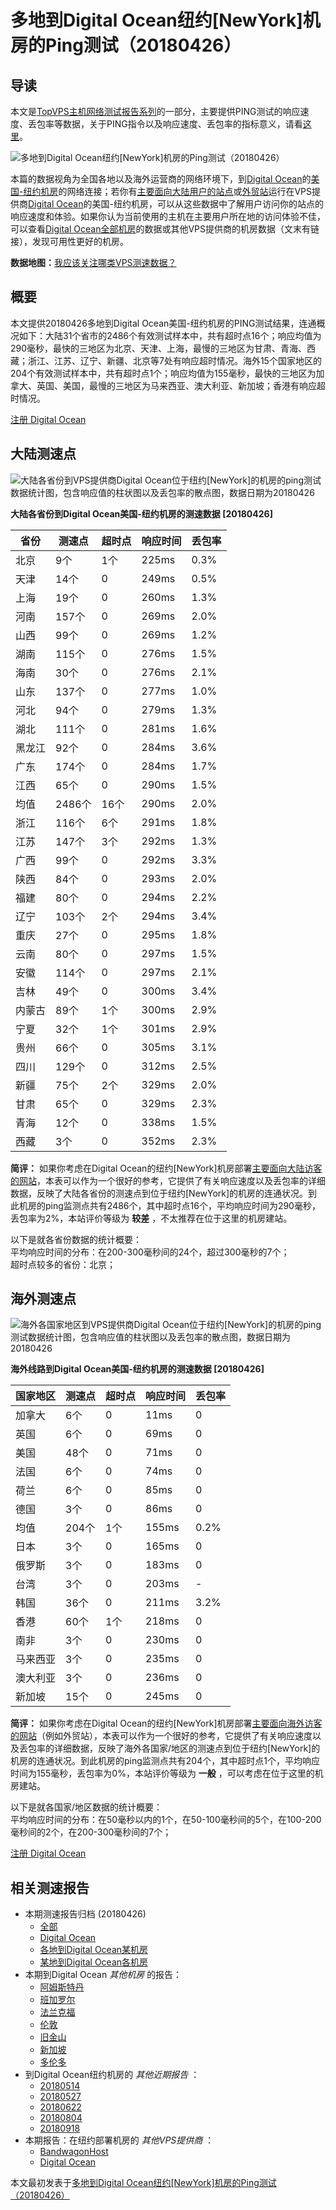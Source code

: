 #  多地到Digital Ocean纽约[NewYork]机房的Ping测试（20180426） 

## 导读

本文是[TopVPS主机网络测试报告系列](https://vps123.top/pingtest)的一部分，主要提供PING测试的响应速度、丢包率等数据，关于PING指令以及响应速度、丢包率的指标意义，请看[这里](https://vps123.top/what-is-ping.html)。

![多地到Digital Ocean纽约\[NewYork\]机房的Ping测试（20180426）](/images/thumbnails/to_do_NewYork.png)

本篇的数据视角为全国各地以及海外运营商的网络环境下，到[Digital Ocean](https://vps123.top/go/do)的[美国-纽约机房](https://vps123.top/digitalocean-facilities.html#newyork)的网络连接；若你有[主要面向大陆用户的站点](https://vps123.top/website-for-mainland-users.html)或[外贸站](https://vps123.top/website-for-internation-trade.html)运行在VPS提供商[Digital Ocean](https://vps123.top/go/do)的美国-纽约机房，可以从这些数据中了解用户访问你的站点的响应速度和体验。如果你认为当前使用的主机在主要用户所在地的访问体验不佳，可以查看[Digital Ocean全部机房](/digitalocean/isp/china/20180426-digitalocean-isp-china.md)的数据或其他VPS提供商的机房数据（文末有链接），发现可用性更好的机房。

**数据地图：**[我应该关注哪类VPS测速数据？](https://vps123.top/find-pingtest-data-you-need.html)

## 概要

本文提供20180426多地到Digital Ocean美国-纽约机房的PING测试结果，连通概况如下：大陆31个省市的2486个有效测试样本中，共有超时点16个；响应均值为290毫秒，最快的三地区为北京、天津、上海，最慢的三地区为甘肃、青海、西藏；浙江、江苏、辽宁、新疆、北京等7处有响应超时情况。海外15个国家地区的204个有效测试样本中，共有超时点1个；响应均值为155毫秒，最快的三地区为加拿大、英国、美国，最慢的三地区为马来西亚、澳大利亚、新加坡；香港有响应超时情况。

[注册 Digital Ocean](https://vps123.top/go/do/_btn1)

## 大陆测速点

![大陆各省份到VPS提供商Digital Ocean位于纽约\[NewYork\]的机房的ping测试数据统计图，包含响应值的柱状图以及丢包率的散点图，数据日期为20180426](/images/pingtests/do_20180426/plot_idc_do_usa-newyork_20180426_mainland.png)

**大陆各省份到Digital Ocean美国-纽约机房的测速数据 [20180426]**

省份 | 测速点 | 超时点 | 响应时间 | 丢包率  
---|---|---|---|---  
北京 | 9个 | 1个 | 225ms | 0.3%  
天津 | 14个 | 0 | 249ms | 0.5%  
上海 | 19个 | 0 | 260ms | 1.3%  
河南 | 157个 | 0 | 269ms | 2.0%  
山西 | 99个 | 0 | 269ms | 1.2%  
湖南 | 115个 | 0 | 276ms | 1.5%  
海南 | 30个 | 0 | 276ms | 2.1%  
山东 | 137个 | 0 | 277ms | 1.0%  
河北 | 94个 | 0 | 279ms | 1.3%  
湖北 | 111个 | 0 | 281ms | 1.6%  
黑龙江 | 92个 | 0 | 284ms | 3.6%  
广东 | 174个 | 0 | 284ms | 1.7%  
江西 | 65个 | 0 | 290ms | 1.5%  
均值 | 2486个 | 16个 | 290ms | 2.0%  
浙江 | 116个 | 6个 | 291ms | 1.8%  
江苏 | 147个 | 3个 | 292ms | 1.3%  
广西 | 99个 | 0 | 292ms | 3.3%  
陕西 | 84个 | 0 | 293ms | 2.0%  
福建 | 80个 | 0 | 294ms | 2.2%  
辽宁 | 103个 | 2个 | 294ms | 3.4%  
重庆 | 27个 | 0 | 295ms | 1.8%  
云南 | 80个 | 0 | 297ms | 1.5%  
安徽 | 114个 | 0 | 297ms | 2.1%  
吉林 | 49个 | 0 | 300ms | 3.4%  
内蒙古 | 89个 | 1个 | 300ms | 2.9%  
宁夏 | 32个 | 1个 | 301ms | 2.9%  
贵州 | 66个 | 0 | 305ms | 3.1%  
四川 | 129个 | 0 | 312ms | 2.5%  
新疆 | 75个 | 2个 | 329ms | 2.0%  
甘肃 | 65个 | 0 | 329ms | 2.3%  
青海 | 12个 | 0 | 338ms | 1.5%  
西藏 | 3个 | 0 | 352ms | 2.3%  
  
**简评：** 如果你考虑在Digital Ocean的纽约[NewYork]机房部署[主要面向大陆访客的网站](website-for-mainland-users.html)，本表可以作为一个很好的参考，它提供了有关响应速度以及丢包率的详细数据，反映了大陆各省份的测速点到位于纽约[NewYork]的机房的连通状况。到此机房的ping监测点共有2486个，其中超时点16个，平均响应时间为290毫秒，丢包率为2%，本站评价等级为 **较差** ，不太推荐在位于这里的机房建站。

以下是就各省份数据的统计概要：  
平均响应时间的分布：在200-300毫秒间的24个，超过300毫秒的7个；  
超时点较多的省份：北京；

## 海外测速点

![海外各国家地区到VPS提供商Digital Ocean位于纽约\[NewYork\]的机房的ping测试数据统计图，包含响应值的柱状图以及丢包率的散点图，数据日期为20180426](/images/pingtests/do_20180426/plot_idc_do_usa-newyork_20180426_overseas.png)

**海外线路到Digital Ocean美国-纽约机房的测速数据 [20180426]**

国家地区 | 测速点 | 超时点 | 响应时间 | 丢包率  
---|---|---|---|---  
加拿大 | 6个 | 0 | 11ms | 0  
英国 | 6个 | 0 | 69ms | 0  
美国 | 48个 | 0 | 71ms | 0  
法国 | 6个 | 0 | 74ms | 0  
荷兰 | 6个 | 0 | 85ms | 0  
德国 | 3个 | 0 | 86ms | 0  
均值 | 204个 | 1个 | 155ms | 0.2%  
日本 | 3个 | 0 | 165ms | 0  
俄罗斯 | 3个 | 0 | 183ms | 0  
台湾 | 3个 | 0 | 203ms | -  
韩国 | 36个 | 0 | 211ms | 3.2%  
香港 | 60个 | 1个 | 218ms | 0  
南非 | 3个 | 0 | 230ms | 0  
马来西亚 | 3个 | 0 | 235ms | 0  
澳大利亚 | 3个 | 0 | 236ms | 0  
新加坡 | 15个 | 0 | 245ms | 0  
  
**简评：** 如果你考虑在Digital Ocean的纽约[NewYork]机房部署[主要面向海外访客的网站](https://vps123.top/website-for-internation-trade.html)（例如外贸站），本表可以作为一个很好的参考，它提供了有关响应速度以及丢包率的详细数据，反映了海外各国家/地区的测速点到位于纽约[NewYork]的机房的连通状况。到此机房的ping监测点共有204个，其中超时点1个，平均响应时间为155毫秒，丢包率为0%，本站评价等级为 **一般** ，可以考虑在位于这里的机房建站。

以下是就各国家/地区数据的统计概要：  
平均响应时间的分布：在50毫秒以内的1个，在50-100毫秒间的5个，在100-200毫秒间的2个，在200-300毫秒间的7个；

[注册 Digital Ocean](https://vps123.top/go/do/_btn2)

## 相关测速报告

  * 本期测速报告归档 (20180426) 
    * [全部](https://vps123.top/pingtests/20180426 "本期各VPS提供商全部测速报告")
    * [Digital Ocean](https://vps123.top/pingtests/idc-digitalocean/20180426 "本期Digital Ocean的全部测速报告")
    * [各地到Digital Ocean某机房](https://vps123.top/pingtests/idc-digitalocean/isp-global/20180426 "以Digital Ocean某机房为关注对象的视角，横向比较大陆各省份、海外各国家地区")
    * [某地到Digital Ocean各机房](https://vps123.top/pingtests/idc-digitalocean/facility-all/20180426 "以大陆某省份为关注对象的视角，横向比较Digital Ocean各机房")
  * 本期到Digital Ocean _其他机房_ 的报告： 
    * [阿姆斯特丹](/digitalocean/idc/amsterdam/20180426-digitalocean-idc-amsterdam.md "多地到Digital Ocean阿姆斯特丹机房的Ping测试 20180426")
    * [班加罗尔](/digitalocean/idc/bangalore/20180426-digitalocean-idc-bangalore.md "多地到Digital Ocean班加罗尔机房的Ping测试 20180426")
    * [法兰克福](/digitalocean/idc/frankfurt/20180426-digitalocean-idc-frankfurt.md "多地到Digital Ocean法兰克福机房的Ping测试 20180426")
    * [伦敦](/digitalocean/idc/london/20180426-digitalocean-idc-london.md "多地到Digital Ocean伦敦机房的Ping测试 20180426")
    * [旧金山](/digitalocean/idc/sanfrancisco/20180426-digitalocean-idc-sanfrancisco.md "多地到Digital Ocean旧金山机房的Ping测试 20180426")
    * [新加坡](/digitalocean/idc/singapore/20180426-digitalocean-idc-singapore.md "多地到Digital Ocean新加坡机房的Ping测试 20180426")
    * [多伦多](/digitalocean/idc/toronto/20180426-digitalocean-idc-toronto.md "多地到Digital Ocean多伦多机房的Ping测试 20180426")
  * 到Digital Ocean纽约机房的 _其他近期报告_ ： 
    * [20180514](/digitalocean/idc/newyork/20180514-digitalocean-idc-newyork.md "多地到Digital Ocean纽约机房的Ping测试 20180514")
    * [20180527](/digitalocean/idc/newyork/20180527-digitalocean-idc-newyork.md "多地到Digital Ocean纽约机房的Ping测试 20180527")
    * [20180622](/digitalocean/idc/newyork/20180622-digitalocean-idc-newyork.md "多地到Digital Ocean纽约机房的Ping测试 20180622")
    * [20180804](/digitalocean/idc/newyork/20180804-digitalocean-idc-newyork.md "多地到Digital Ocean纽约机房的Ping测试 20180804")
    * [20180918](/digitalocean/idc/newyork/20180918-digitalocean-idc-newyork.md "多地到Digital Ocean纽约机房的Ping测试 20180918")
  * 本期报告：在纽约部署机房的 _其他VPS提供商_ ： 
    * [BandwagonHost](/bandwagon/idc/newyork/20180426-bwg-idc-newyork.md "多地到BandwagonHost纽约机房的Ping测试 20180426")
    * [Digital Ocean](do/idc/newyork/20180426-do-idc-newyork.md "多地到Digital Ocean纽约机房的Ping测试 20180426")



本文最初发表于[多地到Digital Ocean纽约[NewYork]机房的Ping测试（20180426）](https://vps123.top/pingtest/20180426-digitalocean-idc-newyork.html)
